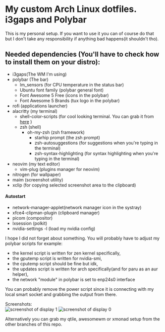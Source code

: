 # My custom Arch Linux dotfiles. i3gaps and Polybar

This is my personal setup. If you want to use it you can of course do that but I don't take any responsibility if anything bad happens(it shouldn't tho).

## Needed dependencies (You'll have to check how to install them on your distro):  
- i3gaps(The WM I'm using)  
- polybar (The bar)  
    - lm_sensors (for CPU temperature in the status bar)
    - Ubuntu font family (polybar general font)
    - Font Awesome 5 Free (icons in the polybar)
    - Font Awesome 5 Brands (tux logo in the polybar)
- rofi (applications launcher)  
- alacritty (my terminal)
    - shell-color-scripts (for cool looking terminal. You can grab it from [here](https://gitlab.com/dwt1/shell-color-scripts) )  
    - zsh (shell)      
        - oh-my-zsh (zsh framework)
            - starhip prompt (the zsh prompt)
            - zsh-autosuggestions (for suggestions when you're typing in the terminal)
            - zsh-syntax-highlighting (for syntax highlighting when you're typing in the terminal)
- neovim (my text editor)
    - vim-plug (plugins manager for neovim)
- nitrogen (for wallpaper)
- maim (screenshot utility)
- xclip (for copying selected screenshot area to the clipboard)

#### Autostart
- network-manager-applet(network manager icon in the systray)
- xfce4-clipman-plugin (clipboard manager)
- picom (compositor)
- lxsession (polkit)
- nvidia-settings -l (load my nvidia config)

I hope I did not forget about something. You will probably have to adjust my polybar scripts for example:  
- the kernel script is written for zen kernel specifically,  
- the gputemp script is written for nvidia-smi,  
- the cputemp script should be fine but idk,  
- the updates script is written for arch specifically(and for paru as an aur helper),  
- the network "module" in polybar is set to enp24s0 interface  

You can probably remove the power script since it is connecting with my local smart socket and grabbing the output from there.

Screenshots:  
![screenshot of display 1](https://i.imgur.com/zKEMvzn.png)
![screenshot of display 0](https://i.imgur.com/UMXNepG.png)

Alternatively you can grab my qtile, awesomewm or xmonad setup from the other branches of this repo.
